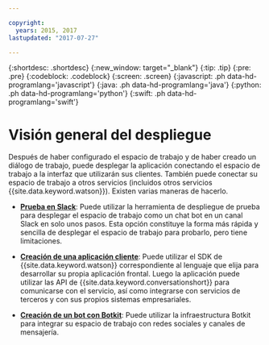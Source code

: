 ```yaml
---

copyright:
  years: 2015, 2017
lastupdated: "2017-07-27"

---
```


{:shortdesc: .shortdesc}
{:new_window: target="_blank"}
{:tip: .tip}
{:pre: .pre}
{:codeblock: .codeblock}
{:screen: .screen}
{:javascript: .ph data-hd-programlang='javascript'}
{:java: .ph data-hd-programlang='java'}
{:python: .ph data-hd-programlang='python'}
{:swift: .ph data-hd-programlang='swift'}

# Visión general del despliegue

Después de haber configurado el espacio de trabajo y de haber creado un diálogo de trabajo, puede desplegar la aplicación conectando el espacio de trabajo a la interfaz que utilizarán sus clientes. También puede conectar su espacio de trabajo a otros servicios (incluidos otros servicios {{site.data.keyword.watson}}). Existen varias maneras de hacerlo.

-   [**Prueba en Slack**](test-deploy.html): Puede utilizar la herramienta de despliegue de prueba para desplegar el espacio de trabajo como un chat bot en un canal Slack en solo unos pasos. Esta opción constituye la forma más rápida y sencilla de desplegar el espacio de trabajo para probarlo, pero tiene limitaciones.

-  [**Creación de una aplicación cliente**](develop-app.html): Puede utilizar el SDK de {{site.data.keyword.watson}} correspondiente al lenguaje que elija para desarrollar su propia aplicación frontal. Luego la aplicación puede utilizar las API de {{site.data.keyword.conversationshort}} para comunicarse con el servicio, así como integrarse con servicios de terceros y con sus propios sistemas empresariales.

-  [**Creación de un bot con Botkit**](integrations.html): Puede utilizar la infraestructura Botkit para integrar su espacio de trabajo con redes sociales y canales de mensajería.

